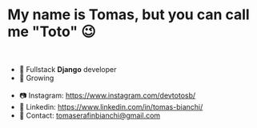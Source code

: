 <h1>My name is Tomas, but you can call me "Toto" 😉</h1>
<br/>

<ul>
  <li>🐍 Fullstack <b>Django</b> developer</li>
  <li>🌱 Growing</li>

<br>
  <li>📷 Instagram: <a href="https://www.instagram.com/devtotosb/">https://www.instagram.com/devtotosb/</a></li>
  <li>💼 Linkedin: <a href="https://www.linkedin.com/in/tomas-bianchi/">https://www.linkedin.com/in/tomas-bianchi/</a></li>
  <li>📧 Contact: <a href="mailto:tomaserafinbianchi@gmail.com">tomaserafinbianchi@gmail.com</a></li>
  
</ul>
